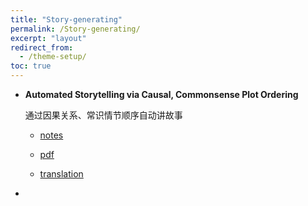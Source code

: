 ```yaml
---
title: "Story-generating"
permalink: /Story-generating/
excerpt: "layout"
redirect_from:
  - /theme-setup/
toc: true
---
```




- **Automated Storytelling via Causal, Commonsense Plot Ordering**

  通过因果关系、常识情节顺序自动讲故事

  - [notes](/c2po)

  - [pdf]()

  - [translation]()

- 

